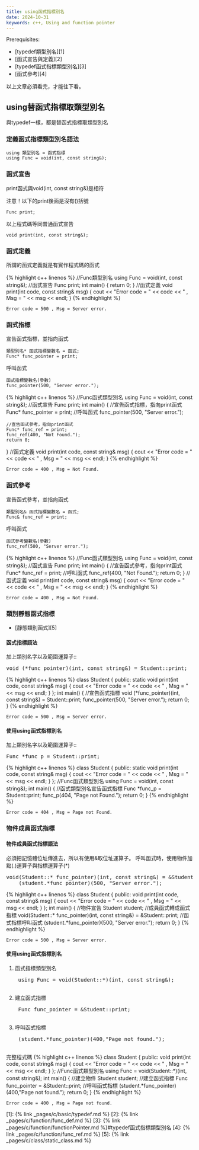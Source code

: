 ```yaml
---
title: using函式指標別名
date: 2024-10-31
keywords: c++, Using and function pointer
---
```


Prerequisites:

- [typedef類型別名][1]
- [函式宣告與定義][2]
- [typedef函式指標類型別名][3]
- [函式參考][4]

以上文章必須看完，才能往下看。


## using替函式指標取類型別名

與typedef一樣，都是替函式指標取類型別名

### 定義函式指標類型別名語法

```
using 類型別名 = 函式指標
using Func = void(int, const string&);
```

### 函式宣告

print函式與void(int, const string&)是相符

注意！以下的print後面是沒有()括號

```
Func print;
```

以上程式碼等同普通函式宣告

```
void print(int, const string&);
```

### 函式定義

所謂的函式定義就是有實作程式碼的函式

{% highlight c++ linenos %}
//Func類型別名
using Func = void(int, const string&);
//函式宣告
Func print;
int main() {
    return 0;
}
//函式定義
void print(int code, const string& msg) {
    cout << "Error code = " << code << " , Msg = " << msg << endl;
}
{% endhighlight %}
```
Error code = 500 , Msg = Server error.
```

### 函式指標

宣告函式指標，並指向函式
```
類型別名* 函式指標變數名 = 函式;
Func* func_pointer = print;
```

呼叫函式
```
函式指標變數名(參數)
func_pointer(500, "Server error.");
```

{% highlight c++ linenos %}
//Func函式類型別名
using Func = void(int, const string&);
//函式宣告
Func print;
int main() {
    //宣告函式指標，指向print函式
    Func* func_pointer = print;
    //呼叫函式
    func_pointer(500, "Server error.");
    
    //宣告函式參考，指向print函式
    Func* func_ref = print;
    func_ref(400, "Not Found.");
    return 0;
}
//函式定義
void print(int code, const string& msg) {
    cout << "Error code = " << code << " , Msg = " << msg << endl;
}
{% endhighlight %}
```
Error code = 400 , Msg = Not Found.
```

### 函式參考

宣告函式參考，並指向函式
```
類型別名& 函式指標變數名 = 函式;
Func& func_ref = print;
```

呼叫函式
```
函式參考變數名(參數)
func_ref(500, "Server error.");
```

{% highlight c++ linenos %}
//Func函式類型別名
using Func = void(int, const string&);
//函式宣告
Func print;
int main() {
    //宣告函式參考，指向print函式
    Func* func_ref = print;
    //呼叫函式
    func_ref(400, "Not Found.");
    return 0;
}
//函式定義
void print(int code, const string& msg) {
    cout << "Error code = " << code << " , Msg = " << msg << endl;
}
{% endhighlight %}
```
Error code = 400 , Msg = Not Found.
```

### 類別靜態函式指標

- [靜態類別函式][5]


#### 函式指標語法

加上類別名字以及範圍運算子::
<pre>
void (*func_pointer)(int, const string&) = <span class="markline">Student::</span>print;
</pre>


{% highlight c++ linenos %}
class Student {
public:
    static void print(int code, const string& msg) {
        cout << "Error code = " << code << " , Msg = " << msg << endl;
    }
};
int main() {
    //宣告函式指標
    void (*func_pointer)(int, const string&) = Student::print;
    func_pointer(500, "Server error.");
    return 0;
}
{% endhighlight %}
```
Error code = 500 , Msg = Server error.
```

#### 使用using函式指標別名

加上類別名字以及範圍運算子::
<pre>
Func *func_p = <span class="markline">Student::</span>print;
</pre>

{% highlight c++ linenos %}
class Student {
public:
    static void print(int code, const string& msg) {
        cout << "Error code = " << code << " , Msg = " << msg << endl;
    }
};
//Func函式類型別名
using Func = void(int, const string&);
int main() {
    //函式類型別名宣告函式指標
    Func *func_p = Student::print;
    func_p(404, "Page not Found.");
    return 0;
}
{% endhighlight %}
```
Error code = 404 , Msg = Page not Found.
```

### 物件成員函式指標

#### 物件成員函式指標語法

必須把記憶體位址傳進去，所以有使用&取位址運算子。
呼叫函式時，使用物件加點(.)運算子與指標運算子(\*)
<pre>
void(<span class="markline">Student::</span>* func_pointer)(int, const string&) = <span class="markline">&Student::</span>print;
    <span class="markline">(student.*func_pointer)</span>(500, "Server error.");
</pre>

{% highlight c++ linenos %}
class Student {
public:
    void print(int code, const string& msg) {
        cout << "Error code = " << code << " , Msg = " << msg << endl;
    }
};
int main() {
    //物件宣告
    Student student;
    //成員函式轉成函式指標
    void(Student::* func_pointer)(int, const string&) = &Student::print;
    //函式指標呼叫函式
    (student.*func_pointer)(500, "Server error.");
    return 0;
}
{% endhighlight %}
```
Error code = 500 , Msg = Server error.
```

#### 使用using函式指標別名

1. 函式指標類型別名
	<pre>
	using Func = void<span class="markline">(Student::*)</span>(int, const string&);
	</pre>
2. 建立函式指標
	<pre>
	Func func_pointer = <span class="markline">&Student::</span>print;
	</pre>
3. 呼叫函式指標
	<pre>
	<span class="markline">(student.*func_pointer)</span>(400,"Page not found.");
	</pre>

完整程式碼
{% highlight c++ linenos %}
class Student {
public:
    void print(int code, const string& msg) {
        cout << "Error code = " << code << " , Msg = " << msg << endl;
    }
};
//Func函式類型別名
using Func = void(Student::*)(int, const string&);
int main() {
    //建立物件
    Student student;
    //建立函式指標
    Func func_pointer = &Student::print;
    //呼叫函式指標
    (student.*func_pointer)(400,"Page not found.");
    return 0;
}
{% endhighlight %}
```
Error code = 400 , Msg = Page not found.
```

[1]: {% link _pages/c/basic/typedef.md %}
[2]: {% link _pages/c/function/func_def.md %}
[3]: {% link _pages/c/function/functionPointer.md %}#typedef函式指標類型別名
[4]: {% link _pages/c/function/func_ref.md %}
[5]: {% link _pages/c/class/static_class.md %}